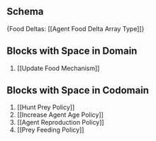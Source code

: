 ## Schema

{Food Deltas: [[Agent Food Delta Array Type]]}

## Blocks with Space in Domain
1. [[Update Food Mechanism]]

## Blocks with Space in Codomain
1. [[Hunt Prey Policy]]
2. [[Increase Agent Age Policy]]
3. [[Agent Reproduction Policy]]
4. [[Prey Feeding Policy]]

